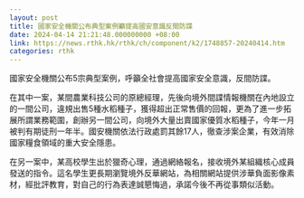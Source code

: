 ```yaml
---
layout: post
title: 國家安全機關公布典型案例籲提高國安意識反間防諜
date: 2024-04-14 21:21:48.000000000 +08:00
link: https://news.rthk.hk/rthk/ch/component/k2/1748857-20240414.htm
categories: rthk
---
```


國家安全機關公布5宗典型案例，呼籲全社會提高國家安全意識，反間防諜。

在其中一案，某間農業科技公司的原總經理，先後向境外間諜情報機關在內地設立的一間公司，違規出售5種水稻種子，獲得超出正常售價的回報，更為了進一步拓展所謂業務範圍，創辦另一間公司，向境外大量出賣國家優質水稻種子，今年一月被判有期徒刑一年半。國安機關依法行政處罰其餘17人，徹查涉案企業，有效消除國家糧食領域的重大安全隱患。

在另一案中，某高校學生出於獵奇心理，通過網絡報名，接收境外某組織核心成員發送的指令。這名學生更長期瀏覽境外反華網站，為相關網站提供涉華負面影像素材，經批評教育，對自己的行為表達誠懇悔過，承諾今後不再從事類似活動。
